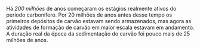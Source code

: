 ﻿Há *200 milhões* de anos começaram os estágios realmente ativos do período carbonífero. Por 20 milhões de anos antes desse tempo os primeiros depósitos de carvão estavam sendo armazenados, mas agora as atividades de formação de carvão em maior escala estavam em andamento. A duração real da época da sedimentação do carvão foi pouco mais de 25 milhões de anos.